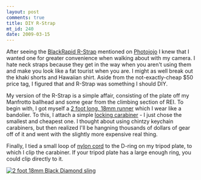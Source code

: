 ```yaml
--- 
layout: post
comments: true
title: DIY R-Strap
mt_id: 240
date: 2009-03-15
---
```

After seeing the [BlackRapid R-Strap](http://www.blackrapid.com/) mentioned on [Photojojo](http://photojojo.com/content/buy-this/diy-camera-r-strap/) I knew that I wanted one for greater convenience when walking about with my camera.  I hate neck straps because they get in the way when you aren't using them and make you look like a fat tourist when you are.  I might as well break out the khaki shorts and Hawaiian shirt.  Aside from the not-exactly-cheap $50 price tag, I figured that and R-Strap was something I should DIY.

My version of the R-Strap is a simple affair, consisting of the plate off my Manfrotto ballhead and some gear from the climbing section of REI.  To begin with, I got myself a [2 foot long, 18mm runner](http://www.rei.com/product/722354) which I wear like a bandolier.  To this, I attach a simple [locking carabiner](http://www.rei.com/product/782255) - I just chose the smallest and cheapest one.  I thought about using chintzy keychain carabiners, but then realized I'll be hangning thousands of dollars of gear off of it and went with the slightly more expensive real thing.

Finally, I tied a small loop of [nylon cord](http://www.rei.com/product/784296) to the D-ring on my tripod plate, to which I clip the carabiner.  If your tripod plate has a large enough ring, you could clip directly to it.

<a href="http://www.flickr.com/photos/dinomite/3355077177/"><img src="http://farm4.static.flickr.com/3474/3355077177_bbc6355987.jpg?v=0" alt="2 foot 18mm Black Diamond sling" class="alignright" /></a>

